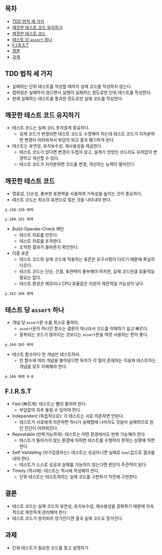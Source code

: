 ## 목차 ##
- [TDD 법칙 세 가지](#1)
- [깨끗한 테스트 코드 유지하기](#2)
- [깨끗한 테스트 코드](#3)
- [테스트 당 `assert` 하나](#4)
- [F.I.R.S.T](#5)
- [결론](#6)
- [과제](#7)

<a name="1"></a>
## TDD 법칙 세 가지 ##
- 실패하는 단위 테스트를 작성할 때까지 실제 코드를 작성하지 않는다.
- 컴파일은 실패하지 않으면서 실행이 실패하는 정도로만 단위 테스트를 작성한다.
- 현재 실패하는 테스트를 통과한 정도로만 실제 코드를 작성한다.

<a name="2"></a>
## 깨끗한 테스트 코드 유지하기 ##
- 테스트 코드는 실제 코드 못지않게 중요하다.
  - 실제 코드가 변경되면 테스트 코드도 수정해야 하는데 테스트 코드가 지저분하면 변경이 어려워져서 부담이 되고 결국 폐기하게 된다.
- 테스트는 유연성, 유지보수성, 재사용성을 제공한다.
  - 테스트 코드가 있다면 변경이 두렵지 않고, 설계가 엉망인 코드라도 우려없이 변경하고 개선할 수 있다.
  - 테스트 코드가 지저분하면 코드를 변경, 개선하는 능력이 떨어진다.

<a name="3"></a>
## 깨끗한 테스트 코드 ##
- 명료성, 단순성, 풍부한 표현력을 사용하여 가독성을 높이는 것이 중요하다.
- 테스트 코드는 최소의 표현으로 많은 것을 나타내야 한다.
```
p.158-159 예제
```
```
p.160-161 예제
```
- Build-Operate-Check 패턴
  - 테스트 자료를 만든다.
  - 테스트 자료를 조작한다.
  - 조작한 결과가 올바른지 확인한다.
- 이중 표준
  - 테스트 코드와 실제 코드에 적용하는 표준은 요구사항이 다르기 때문에 확실히 다르다.
  - 테스트 코드는 단순, 간결, 표현력이 풍부해야 하지만, 실제 코드만큼 효율적일 필요는 없다.
  - 테스트 환경은 메모리나 CPU 효율같은 자원이 제한적일 가능성이 낮다.
```
p.162-164 예제
```

<a name="4"></a>
## 테스트 당 `assert` 하나 ##
- 개념 당 `assert`문 수를 최소로 줄여라.
  - `assert`문이 하나인 함수는 결론이 하나라서 코드를 이해하기 쉽고 빠르다.
  - 중복되는 코드가 많아지는 것보다는 `assert`문을 여럿 사용하는 편이 좋다.
```
p.164-165 예제
```
- 테스트 함수마다 한 개념만 테스트하라.
  - 한 함수에 여러 개념을 몰아넣으면 독자가 각 절이 존재하는 이유와 테스트하는 개념을 모두 이해해야 한다.
```
p.166 예제 9-8
```

<a name="5"></a>
## F.I.R.S.T ##
- Fast (빠르게): 테스트는 빨리 돌아야 한다.
  - 부담없이 자주 돌릴 수 있어야 한다.
- Independent (독립적으로): 각 테스트는 서로 의존하면 안된다.
  - 테스트가 서로에게 의존하면 하나가 실패할때 나머지도 잇달아 실패하므로 원인 진단이 어려워진다.
- Repeatable (반복가능하게): 테스트는 어떤 환경에서도 반복 가능해야 한다.
  - 테스트가 돌아가지 않는 환경에 처하면 테스트를 수행하지 못하는 상황에 직면한다.
- Self-Validating (자가검증하는): 테스트는 성공아니면 실패로 `bool`값으로 결과를 내야 한다.
  - 테스트가 스스로 성공과 실패를 가늠하지 않는다면 판단이 주관적이 된다.
- Timely (적시에): 테스트는 적시에 작성해야 한다.
  - 단위 테스트는 테스트하려는 실제 코드를 구현하기 직전에 구현한다.

<a name="6"></a>
## 결론 ##
- 테스트 코드는 실제 코드의 유연성, 유지보수성, 재사용성을 강화하기 때문에 지속적으로 깨끗하게 관리해야 한다.
- 테스트 코드가 방치되어 망가진다면 결국 실제 코드도 망가진다.

<a name="7"></a>
## 과제 ##
- 단위 테스트가 필요한 코드를 찾고 설명하기
